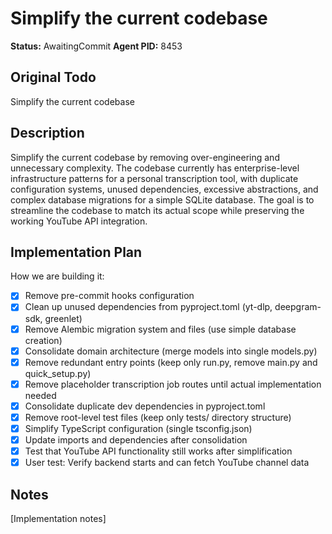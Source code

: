 # Simplify the current codebase
**Status:** AwaitingCommit
**Agent PID:** 8453

## Original Todo
Simplify the current codebase

## Description
Simplify the current codebase by removing over-engineering and unnecessary complexity. The codebase currently has enterprise-level infrastructure patterns for a personal transcription tool, with duplicate configuration systems, unused dependencies, excessive abstractions, and complex database migrations for a simple SQLite database. The goal is to streamline the codebase to match its actual scope while preserving the working YouTube API integration.

## Implementation Plan
How we are building it:
- [x] Remove pre-commit hooks configuration
- [x] Clean up unused dependencies from pyproject.toml (yt-dlp, deepgram-sdk, greenlet)
- [x] Remove Alembic migration system and files (use simple database creation)
- [x] Consolidate domain architecture (merge models into single models.py)
- [x] Remove redundant entry points (keep only run.py, remove main.py and quick_setup.py)
- [x] Remove placeholder transcription job routes until actual implementation needed
- [x] Consolidate duplicate dev dependencies in pyproject.toml
- [x] Remove root-level test files (keep only tests/ directory structure)
- [x] Simplify TypeScript configuration (single tsconfig.json)
- [x] Update imports and dependencies after consolidation
- [x] Test that YouTube API functionality still works after simplification
- [x] User test: Verify backend starts and can fetch YouTube channel data

## Notes
[Implementation notes]
